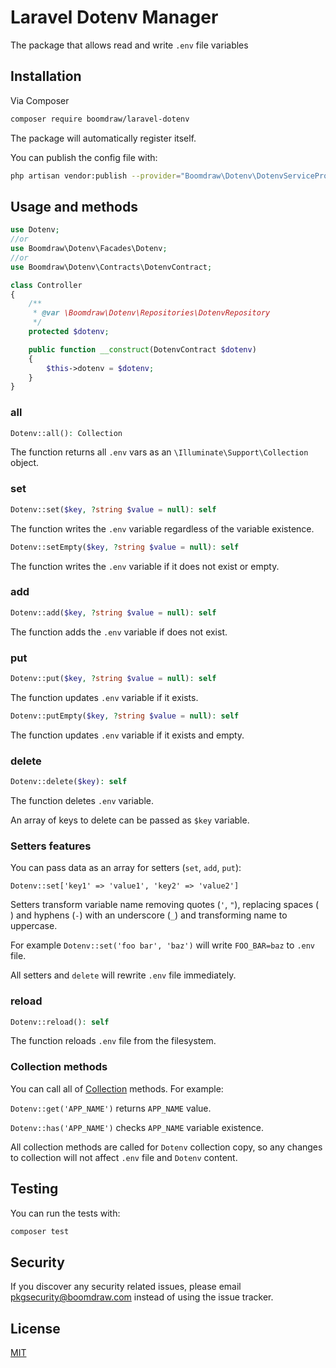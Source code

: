 # Laravel Dotenv Manager

The package that allows read and write `.env` file variables

## Installation

Via Composer

```bash
composer require boomdraw/laravel-dotenv
```

The package will automatically register itself.

You can publish the config file with:

```bash
php artisan vendor:publish --provider="Boomdraw\Dotenv\DotenvServiceProvider" --tag="config"
```

## Usage and methods

```php
use Dotenv;
//or
use Boomdraw\Dotenv\Facades\Dotenv;
//or
use Boomdraw\Dotenv\Contracts\DotenvContract;

class Controller
{
    /**
     * @var \Boomdraw\Dotenv\Repositories\DotenvRepository
     */
    protected $dotenv;

    public function __construct(DotenvContract $dotenv)
    {
        $this->dotenv = $dotenv;
    }
}
```

### all

```php
Dotenv::all(): Collection
```

The function returns all `.env` vars as an `\Illuminate\Support\Collection` object.

### set

```php
Dotenv::set($key, ?string $value = null): self
```

The function writes the `.env` variable regardless of the variable existence.

```php
Dotenv::setEmpty($key, ?string $value = null): self
```

The function writes the `.env` variable if it does not exist or empty.

### add

```php
Dotenv::add($key, ?string $value = null): self
```

The function adds the `.env` variable if does not exist.

### put

```php
Dotenv::put($key, ?string $value = null): self
```

The function updates `.env` variable if it exists.

```php
Dotenv::putEmpty($key, ?string $value = null): self
```

The function updates `.env` variable if it exists and empty.

### delete

```php
Dotenv::delete($key): self
```

The function deletes `.env` variable.

An array of keys to delete can be passed as `$key` variable.

### Setters features

You can pass data as an array for setters (`set`, `add`, `put`):

`Dotenv::set['key1' => 'value1', 'key2' => 'value2']`

Setters transform variable name removing quotes (`'`, `"`),
replacing spaces (` `) and hyphens (`-`) with an underscore (`_`) and transforming name to uppercase.

For example `Dotenv::set('foo bar', 'baz')` will write `FOO_BAR=baz` to `.env` file.

All setters and `delete` will rewrite `.env` file immediately.

### reload

```php
Dotenv::reload(): self
```

The function reloads `.env` file from the filesystem.

### Collection methods

You can call all of [Collection](https://laravel.com/docs/5.8/collections) methods. For example:

`Dotenv::get('APP_NAME')` returns `APP_NAME` value.

`Dotenv::has('APP_NAME')` checks `APP_NAME` variable existence.

All collection methods are called for `Dotenv` collection copy, so any changes to collection will not affect `.env` file
and `Dotenv` content. 

## Testing

You can run the tests with:

```bash
composer test
```

## Security

If you discover any security related issues, please email [pkgsecurity@boomdraw.com](mailto:pkgsecurity@boomdraw.com) instead of using the issue tracker.

## License

[MIT](http://opensource.org/licenses/MIT)
